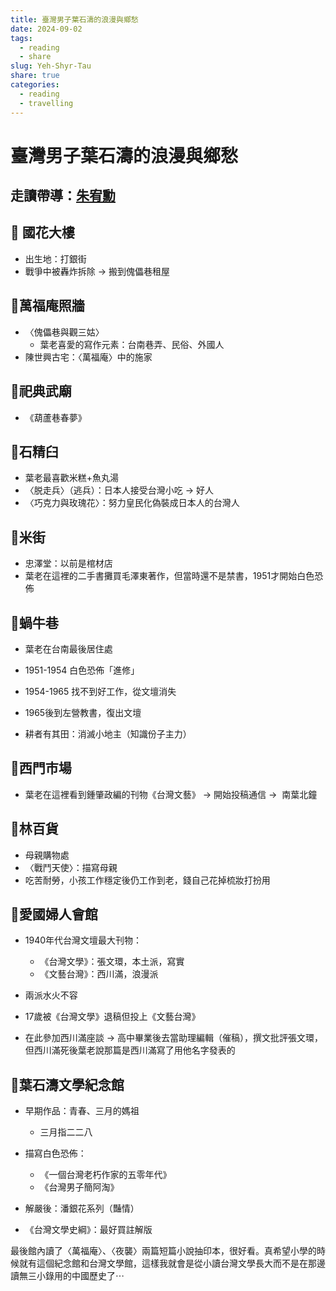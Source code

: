 ```yaml
---
title: 臺灣男子葉石濤的浪漫與鄉愁
date: 2024-09-02
tags:
  - reading
  - share
slug: Yeh-Shyr-Tau
share: true
categories:
  - reading
  - travelling
---
```

# 臺灣男子葉石濤的浪漫與鄉愁  
  
## 走讀帶導：[朱宥勳](https://www.facebook.com/chuck158207/posts/pfbid0qxE6an3MRpryvga8acfv84QNdRj8Zji8CLxgutj13sEqfJTrZ8JjAQKDUJDwYAewl)  
  
## 📍 國花大樓  
- 出生地：打銀街  
- 戰爭中被轟炸拆除 → 搬到傀儡巷租屋  
<!-- more -->  
## 📍萬福庵照牆  
- 〈傀儡巷與觀三姑〉  
	- 葉老喜愛的寫作元素：台南巷弄、民俗、外國人  
- 陳世興古宅：〈萬福庵〉中的施家  
  
## 📍祀典武廟  
- 《葫蘆巷春夢》  
  
## 📍石精臼  
- 葉老最喜歡米糕+魚丸湯  
- 〈脱走兵〉（逃兵）：日本人接受台灣小吃 → 好人  
- 〈巧克力與玫瑰花〉：努力皇民化偽裝成日本人的台灣人  
  
## 📍米街  
- 忠澤堂：以前是棺材店  
- 葉老在這裡的二手書攤買毛澤東著作，但當時還不是禁書，1951才開始白色恐佈  
  
## 📍蝸牛巷  
- 葉老在台南最後居住處  
  
- 1951-1954 白色恐佈「進修」  
- 1954-1965 找不到好工作，從文壇消失  
- 1965後到左營教書，復出文壇  
  
- 耕者有其田：消滅小地主（知識份子主力）  
  
## 📍西門市場  
- 葉老在這裡看到鍾肇政編的刊物《台灣文藝》 → 開始投稿通信 →  南葉北鐘  
  
## 📍林百貨  
- 母親購物處  
- 〈戰鬥天使〉：描寫母親  
- 吃苦耐勞，小孩工作穩定後仍工作到老，錢自己花掉梳妝打扮用  
  
## 📍愛國婦人會館  
- 1940年代台灣文壇最大刊物：  
	- 《台灣文學》：張文環，本土派，寫實  
	- 《文藝台灣》：西川滿，浪漫派  
- 兩派水火不容  
  
- 17歲被《台灣文學》退稿但投上《文藝台灣》  
  
- 在此參加西川滿座談 → 高中畢業後去當助理編輯（催稿），撰文批評張文環，但西川滿死後葉老說那篇是西川滿寫了用他名字發表的  
  
## 📍葉石濤文學紀念館  
- 早期作品：青春、三月的媽祖  
	- 三月指二二八  
  
- 描寫白色恐佈：  
	- 《一個台灣老朽作家的五零年代》  
	- 《台灣男子簡阿淘》  
  
- 解嚴後：潘銀花系列（豔情）  
  
- 《台灣文學史綱》：最好買註解版  
  
最後館內讀了〈萬福庵〉、〈夜襲〉兩篇短篇小說抽印本，很好看。真希望小學的時候就有這個紀念館和台灣文學館，這樣我就會是從小讀台灣文學長大而不是在那邊讀無三小錄用的中國歷史了⋯
